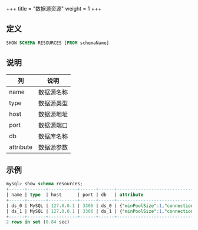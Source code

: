 +++
title = "数据源资源"
weight = 1
+++

## 定义

```sql
SHOW SCHEMA RESOURCES [FROM schemaName]
```

## 说明

| 列        | 说明      |
| --------- | -------- |
| name      | 数据源名称 |
| type      | 数据源类型 |
| host      | 数据源地址 |
| port      | 数据源端口 |
| db        | 数据库名称 |
| attribute | 数据源参数 |

## 示例

```sql
mysql> show schema resources;
+------+-------+-----------+------+------+-----------------------------------------------------------------------------------------------------------------------------------------------------------------------------------------------------+
| name | type  | host      | port | db   | attribute                                                                                                                                                                                           |
+------+-------+-----------+------+------+-----------------------------------------------------------------------------------------------------------------------------------------------------------------------------------------------------+
| ds_0 | MySQL | 127.0.0.1 | 3306 | ds_0 | {"minPoolSize":1,"connectionTimeoutMilliseconds":30000,"maxLifetimeMilliseconds":1800000,"readOnly":false,"idleTimeoutMilliseconds":60000,"maxPoolSize":50} |
| ds_1 | MySQL | 127.0.0.1 | 3306 | ds_1 | {"minPoolSize":1,"connectionTimeoutMilliseconds":30000,"maxLifetimeMilliseconds":1800000,"readOnly":false,"idleTimeoutMilliseconds":60000,"maxPoolSize":50} |
+------+-------+-----------+------+------+-----------------------------------------------------------------------------------------------------------------------------------------------------------------------------------------------------+
2 rows in set (0.84 sec)
```
